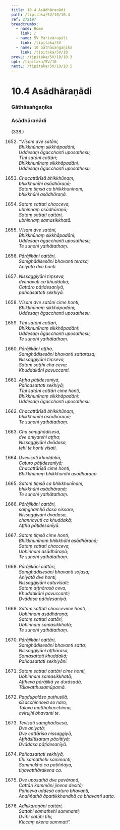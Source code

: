 ```yaml
---
title: 10.4 Asādhāraṇādi
path: /tipitaka/5V/10/10.4
ref: 272197
breadcrumbs:
  - name: Home
    link: /
  - name: 5V Parivārapāḷi
    link: /tipitaka/5V
  - name: 10 Gāthāsaṅgaṇika
    link: /tipitaka/5V/10
prevL: /tipitaka/5V/10/10.3
upL: /tipitaka/5V/10
nextL: /tipitaka/5V/10/10.5
---
```


# 10.4 Asādhāraṇādi

### Gāthāsaṅgaṇika

### Asādhāraṇādi

(338.)

1652. _“Vīsaṃ dve satāni,_  
_Bhikkhūnaṃ sikkhāpadāni;_  
_Uddesaṃ āgacchanti uposathesu,_  
_Tīṇi satāni cattāri;_  
_Bhikkhunīnaṃ sikkhāpadāni,_  
_Uddesaṃ āgacchanti uposathesu._  


1653. _Chacattārīsā bhikkhūnaṃ,_  
_bhikkhunīhi asādhāraṇā;_  
_Sataṃ tiṃsā ca bhikkhunīnaṃ,_  
_bhikkhūhi asādhāraṇā._  


1654. _Sataṃ sattati chacceva,_  
_ubhinnaṃ asādhāraṇā;_  
_Sataṃ sattati cattāri,_  
_ubhinnaṃ samasikkhatā._  


1655. _Vīsaṃ dve satāni,_  
_Bhikkhūnaṃ sikkhāpadāni;_  
_Uddesaṃ āgacchanti uposathesu,_  
_Te suṇohi yathātathaṃ._  


1656. _Pārājikāni cattāri,_  
_Saṃghādisesāni bhavanti terasa;_  
_Aniyatā dve honti._  


1657. _Nissaggiyāni tiṃseva,_  
_dvenavuti ca khuddakā;_  
_Cattāro pāṭidesanīyā,_  
_pañcasattati sekhiyā._  


1658. _Vīsaṃ dve satāni cime honti,_  
_Bhikkhūnaṃ sikkhāpadāni;_  
_Uddesaṃ āgacchanti uposathesu._  


1659. _Tīṇi satāni cattāri,_  
_Bhikkhunīnaṃ sikkhāpadāni;_  
_Uddesaṃ āgacchanti uposathesu,_  
_Te suṇohi yathātathaṃ._  


1660. _Pārājikāni aṭṭha,_  
_Saṃghādisesāni bhavanti sattarasa;_  
_Nissaggiyāni tiṃseva,_  
_Sataṃ saṭṭhi cha ceva;_  
_Khuddakāni pavuccanti._  


1661. _Aṭṭha pāṭidesanīyā,_  
_Pañcasattati sekhiyā;_  
_Tīṇi satāni cattāri cime honti,_  
_Bhikkhunīnaṃ sikkhāpadāni;_  
_Uddesaṃ āgacchanti uposathesu._  


1662. _Chacattārīsā bhikkhūnaṃ,_  
_bhikkhunīhi asādhāraṇā;_  
_Te suṇohi yathātathaṃ._  


1663. _Cha saṃghādisesā,_  
_dve aniyatehi aṭṭha;_  
_Nissaggiyāni dvādasa,_  
_tehi te honti vīsati._  


1664. _Dvevīsati khuddakā,_  
_Caturo pāṭidesanīyā;_  
_Chacattārīsā cime honti,_  
_Bhikkhūnaṃ bhikkhunīhi asādhāraṇā._  


1665. _Sataṃ tiṃsā ca bhikkhunīnaṃ,_  
_bhikkhūhi asādhāraṇā;_  
_Te suṇohi yathātathaṃ._  


1666. _Pārājikāni cattāri,_  
_saṃghamhā dasa nissare;_  
_Nissaggiyāni dvādasa,_  
_channavuti ca khuddakā;_  
_Aṭṭha pāṭidesanīyā._  


1667. _Sataṃ tiṃsā cime honti,_  
_Bhikkhunīnaṃ bhikkhūhi asādhāraṇā;_  
_Sataṃ sattati chacceva,_  
_Ubhinnaṃ asādhāraṇā;_  
_Te suṇohi yathātathaṃ._  


1668. _Pārājikāni cattāri,_  
_Saṃghādisesāni bhavanti soḷasa;_  
_Aniyatā dve honti,_  
_Nissaggiyāni catuvīsati;_  
_Sataṃ aṭṭhārasā ceva,_  
_Khuddakāni pavuccanti;_  
_Dvādasa pāṭidesanīyā._  


1669. _Sataṃ sattati chaccevime honti,_  
_Ubhinnaṃ asādhāraṇā;_  
_Sataṃ sattati cattāri,_  
_Ubhinnaṃ samasikkhatā;_  
_Te suṇohi yathātathaṃ._  


1670. _Pārājikāni cattāri,_  
_Saṃghādisesāni bhavanti satta;_  
_Nissaggiyāni aṭṭhārasa,_  
_Samasattati khuddakā;_  
_Pañcasattati sekhiyāni._  


1671. _Sataṃ sattati cattāri cime honti,_  
_Ubhinnaṃ samasikkhatā;_  
_Aṭṭheva pārājikā ye durāsadā,_  
_Tālavatthusamūpamā._  


1672. _Paṇḍupalāso puthusilā,_  
_sīsacchinnova so naro;_  
_Tālova matthakacchinno,_  
_aviruḷhī bhavanti te._  


1673. _Tevīsati saṃghādisesā,_  
_Dve aniyatā;_  
_Dve cattārīsa nissaggiyā,_  
_Aṭṭhāsītisataṃ pācittiyā;_  
_Dvādasa pāṭidesanīyā._  


1674. _Pañcasattati sekhiyā,_  
_tīhi samathehi sammanti;_  
_Sammukhā ca paṭiññāya,_  
_tiṇavatthārakena ca._  


1675. _Dve uposathā dve pavāraṇā,_  
_Cattāri kammāni jinena desitā;_  
_Pañceva uddesā caturo bhavanti,_  
_Anaññathā āpattikkhandhā ca bhavanti satta._  


1676. _Adhikaraṇāni cattāri,_  
_Sattahi samathehi sammanti;_  
_Dvīhi catūhi tīhi,_  
_Kiccaṃ ekena sammati”._  



